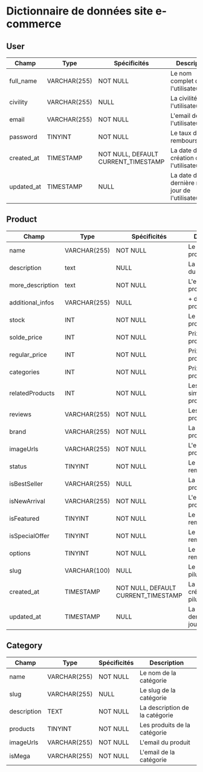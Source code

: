 #  Dictionnaire de données site e-commerce


## User

|Champ|Type|Spécificités|Description|
|-      |-  |-  |-  |
|full_name|VARCHAR(255)|NOT NULL|Le nom complet de l'utilisateur|
|civility|VARCHAR(255)|NULL|La civilité de l'utilisateur|
|email|VARCHAR(255)|NOT NULL|L'email de l'utilisateur|
|password|TINYINT|NOT NULL|Le taux de remboursement|
|created_at|TIMESTAMP|NOT NULL, DEFAULT CURRENT_TIMESTAMP|La date de création de l'utilisateur|
|updated_at|TIMESTAMP|NULL|La date de la dernière mise à jour de l'utilisateur|


## Product

|Champ|Type|Spécificités|Description|
|-      |-  |-  |-  |
|name|VARCHAR(255)|NOT NULL|Le nom du produit|
|description|text|NULL|La description du produit|
|more_description|text|NOT NULL|L'email du produit|
|additional_infos|VARCHAR(255)|NULL|+ d'infos du produit|
|stock|INT|NOT NULL|Le stock du produit|
|solde_price|INT|NOT NULL|Prix soldé du produit|
|regular_price|INT|NOT NULL|Prix normal du produit|
|categories|INT|NOT NULL|Prix soldé du produit|
|relatedProducts|INT|NOT NULL|Les produits similaires au produit|
|reviews|VARCHAR(255)|NOT NULL|Les reviews du produit|
|brand|VARCHAR(255)|NOT NULL|La marque du produit|
|imageUrls|VARCHAR(255)|NOT NULL|L'email du produit|
|status|TINYINT|NOT NULL|Le taux de remboursement|
|isBestSeller|VARCHAR(255)|NULL|La civilité du produit|
|isNewArrival|VARCHAR(255)|NOT NULL|L'email du produit|
|isFeatured|TINYINT|NOT NULL|Le taux de remboursement|
|isSpecialOffer|TINYINT|NOT NULL|Le taux de remboursement|
|options|TINYINT|NOT NULL|Le taux de remboursement|
|slug|VARCHAR(100)|NULL|Le slug de la pilule|
|created_at|TIMESTAMP|NOT NULL, DEFAULT CURRENT_TIMESTAMP|La date de création de la pilule|
|updated_at|TIMESTAMP|NULL|La date de la dernière mise à jour de la pilule|

## Category

|Champ|Type|Spécificités|Description|
|-      |-  |-  |-  |
|name|VARCHAR(255)|NOT NULL|Le nom de la catégorie|
|slug|VARCHAR(255)|NULL|Le slug de la catégorie|
|description|TEXT|NOT NULL|La description de la catégorie|
|products|TINYINT|NOT NULL|Les produits de la catégorie|
|imageUrls|VARCHAR(255)|NOT NULL|L'email du produit|
|isMega|VARCHAR(255)|NOT NULL|L'email de la catégorie|
